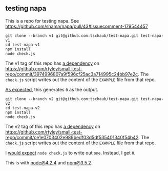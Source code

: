 ## testing napa

This is a repo for testing napa.  See https://github.com/shama/napa/pull/43#issuecomment-179544457

```
git clone --branch v1 git@github.com:tschaub/test-napa.git test-napa-v1
cd test-napa-v1
npm install
node check.js
```

The v1 tag of this repo has [a dependency](https://github.com/tschaub/test-napa/blob/v1/package.json#L10) on https://github.com/rtyley/small-test-repo/commit/3974996807a9f596cf25ac3a714995c24bb97e2c.  The `check.js` script writes out the content of the `EXAMPLE` file from that repo.

[As expected](https://github.com/rtyley/small-test-repo/blob/3974996807a9f596cf25ac3a714995c24bb97e2c/EXAMPLE), this generates `0` as the output.

```
git clone --branch v2 git@github.com:tschaub/test-napa.git test-napa-v2
cd test-napa-v2
npm install
node check.js
```

The v2 tag of this repo has [a dependency](https://github.com/tschaub/test-napa/blob/v2/package.json#L10) on https://github.com/rtyley/small-test-repo/commit/ce1e0703402e989bedf03d5df535401340f54b42.  The `check.js` script writes out the content of the `EXAMPLE` file from that repo.

I [would expect](https://github.com/rtyley/small-test-repo/blob/ce1e0703402e989bedf03d5df535401340f54b42/EXAMPLE) `node check.js` to write out `one`.  Instead, I get `0`.

This is with node@4.2.4 and npm@3.5.2.
